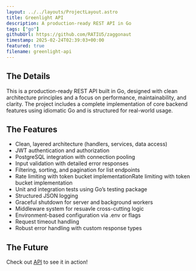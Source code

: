 ```yaml
---
layout: ../../layouts/ProjectLayout.astro
title: Greenlight API
description: A production-ready REST API in Go
tags: ["go"]
githubUrl: https://github.com/RATIU5/zaggonaut
timestamp: 2025-02-24T02:39:03+00:00
featured: true
filename: greenlight-api
---
```


## The Details

This is a production-ready REST API built in Go, designed with clean architecture principles and a focus on performance, maintainability, and clarity. The project includes a complete implementation of core backend features using idiomatic Go and is structured for real-world usage.

## The Features

- Clean, layered architecture (handlers, services, data access)
- JWT authentication and authorization
- PostgreSQL integration with connection pooling
- Input validation with detailed error responses
- Filtering, sorting, and pagination for list endpoints
- Rate limiting with token bucket implementationRate limiting with token bucket implementation
- Unit and integration tests using Go’s testing package
- Structured JSON logging
- Graceful shutdown for server and background workers
- Middleware system for resuavle cross-cutting logic
- Environment-based configuration via .env or flags
- Request timeout handling
- Robust error handling with custom response types

## The Future

Check out [API](https://github.com/sasirura/greenlight-api) to see it in action!
